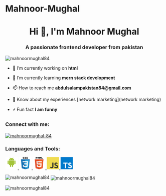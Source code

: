 # Mahnoor-Mughal    
<h1 align="center">Hi 👋, I'm Mahnoor Mughal</h1>
<h3 align="center">A passionate frontend developer from pakistan</h3>

<p align="left"> <img src="https://komarev.com/ghpvc/?username=mahnoormughal84&label=Profile%20views&color=0e75b6&style=flat" alt="mahnoormughal84" /> </p>

- 🔭 I’m currently working on **html**

- 🌱 I’m currently learning **mern stack development**

- 📫 How to reach me **abdulsalampakistan84@gmail.com**

- 📄 Know about my experiences [network marketing](network marketing)

- ⚡ Fun fact **I am funny**

<h3 align="left">Connect with me:</h3>
<p align="left">
<a href="https://instagram.com/mahnoormughal-84" target="blank"><img align="center" src="https://raw.githubusercontent.com/rahuldkjain/github-profile-readme-generator/master/src/images/icons/Social/instagram.svg" alt="mahnoormughal-84" height="30" width="40" /></a>
</p>

<h3 align="left">Languages and Tools:</h3>
<p align="left"> <a href="https://developer.android.com" target="_blank" rel="noreferrer"> <img src="https://raw.githubusercontent.com/devicons/devicon/master/icons/android/android-original-wordmark.svg" alt="android" width="40" height="40"/> </a> <a href="https://www.w3schools.com/css/" target="_blank" rel="noreferrer"> <img src="https://raw.githubusercontent.com/devicons/devicon/master/icons/css3/css3-original-wordmark.svg" alt="css3" width="40" height="40"/> </a> <a href="https://www.w3.org/html/" target="_blank" rel="noreferrer"> <img src="https://raw.githubusercontent.com/devicons/devicon/master/icons/html5/html5-original-wordmark.svg" alt="html5" width="40" height="40"/> </a> <a href="https://developer.mozilla.org/en-US/docs/Web/JavaScript" target="_blank" rel="noreferrer"> <img src="https://raw.githubusercontent.com/devicons/devicon/master/icons/javascript/javascript-original.svg" alt="javascript" width="40" height="40"/> </a> <a href="https://www.typescriptlang.org/" target="_blank" rel="noreferrer"> <img src="https://raw.githubusercontent.com/devicons/devicon/master/icons/typescript/typescript-original.svg" alt="typescript" width="40" height="40"/> </a> </p>

<p><img align="left" src="https://github-readme-stats.vercel.app/api/top-langs?username=mahnoormughal84&show_icons=true&locale=en&layout=compact" alt="mahnoormughal84" /></p>

<p>&nbsp;<img align="center" src="https://github-readme-stats.vercel.app/api?username=mahnoormughal84&show_icons=true&locale=en" alt="mahnoormughal84" /></p>

<p><img align="center" src="https://github-readme-streak-stats.herokuapp.com/?user=mahnoormughal84&" alt="mahnoormughal84" /></p>

